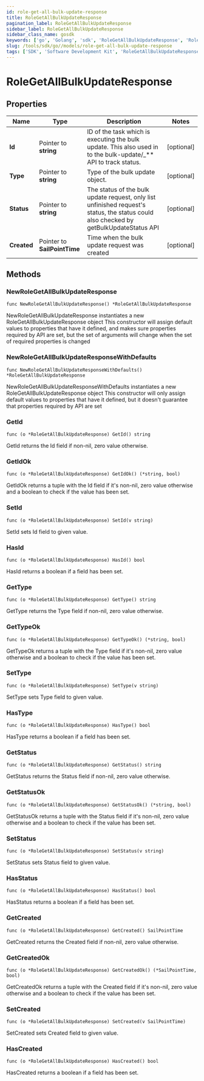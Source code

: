 ```yaml
---
id: role-get-all-bulk-update-response
title: RoleGetAllBulkUpdateResponse
pagination_label: RoleGetAllBulkUpdateResponse
sidebar_label: RoleGetAllBulkUpdateResponse
sidebar_class_name: gosdk
keywords: ['go', 'Golang', 'sdk', 'RoleGetAllBulkUpdateResponse', 'RoleGetAllBulkUpdateResponse'] 
slug: /tools/sdk/go//models/role-get-all-bulk-update-response
tags: ['SDK', 'Software Development Kit', 'RoleGetAllBulkUpdateResponse', 'RoleGetAllBulkUpdateResponse']
---
```


# RoleGetAllBulkUpdateResponse

## Properties

Name | Type | Description | Notes
------------ | ------------- | ------------- | -------------
**Id** | Pointer to **string** | ID of the task which is executing the bulk update. This also used in to the bulk-update/_** API to track status. | [optional] 
**Type** | Pointer to **string** | Type of the bulk update object. | [optional] 
**Status** | Pointer to **string** | The status of the bulk update request, only list unfinished request's status, the status could also checked by getBulkUpdateStatus API | [optional] 
**Created** | Pointer to **SailPointTime** | Time when the bulk update request was created | [optional] 

## Methods

### NewRoleGetAllBulkUpdateResponse

`func NewRoleGetAllBulkUpdateResponse() *RoleGetAllBulkUpdateResponse`

NewRoleGetAllBulkUpdateResponse instantiates a new RoleGetAllBulkUpdateResponse object
This constructor will assign default values to properties that have it defined,
and makes sure properties required by API are set, but the set of arguments
will change when the set of required properties is changed

### NewRoleGetAllBulkUpdateResponseWithDefaults

`func NewRoleGetAllBulkUpdateResponseWithDefaults() *RoleGetAllBulkUpdateResponse`

NewRoleGetAllBulkUpdateResponseWithDefaults instantiates a new RoleGetAllBulkUpdateResponse object
This constructor will only assign default values to properties that have it defined,
but it doesn't guarantee that properties required by API are set

### GetId

`func (o *RoleGetAllBulkUpdateResponse) GetId() string`

GetId returns the Id field if non-nil, zero value otherwise.

### GetIdOk

`func (o *RoleGetAllBulkUpdateResponse) GetIdOk() (*string, bool)`

GetIdOk returns a tuple with the Id field if it's non-nil, zero value otherwise
and a boolean to check if the value has been set.

### SetId

`func (o *RoleGetAllBulkUpdateResponse) SetId(v string)`

SetId sets Id field to given value.

### HasId

`func (o *RoleGetAllBulkUpdateResponse) HasId() bool`

HasId returns a boolean if a field has been set.

### GetType

`func (o *RoleGetAllBulkUpdateResponse) GetType() string`

GetType returns the Type field if non-nil, zero value otherwise.

### GetTypeOk

`func (o *RoleGetAllBulkUpdateResponse) GetTypeOk() (*string, bool)`

GetTypeOk returns a tuple with the Type field if it's non-nil, zero value otherwise
and a boolean to check if the value has been set.

### SetType

`func (o *RoleGetAllBulkUpdateResponse) SetType(v string)`

SetType sets Type field to given value.

### HasType

`func (o *RoleGetAllBulkUpdateResponse) HasType() bool`

HasType returns a boolean if a field has been set.

### GetStatus

`func (o *RoleGetAllBulkUpdateResponse) GetStatus() string`

GetStatus returns the Status field if non-nil, zero value otherwise.

### GetStatusOk

`func (o *RoleGetAllBulkUpdateResponse) GetStatusOk() (*string, bool)`

GetStatusOk returns a tuple with the Status field if it's non-nil, zero value otherwise
and a boolean to check if the value has been set.

### SetStatus

`func (o *RoleGetAllBulkUpdateResponse) SetStatus(v string)`

SetStatus sets Status field to given value.

### HasStatus

`func (o *RoleGetAllBulkUpdateResponse) HasStatus() bool`

HasStatus returns a boolean if a field has been set.

### GetCreated

`func (o *RoleGetAllBulkUpdateResponse) GetCreated() SailPointTime`

GetCreated returns the Created field if non-nil, zero value otherwise.

### GetCreatedOk

`func (o *RoleGetAllBulkUpdateResponse) GetCreatedOk() (*SailPointTime, bool)`

GetCreatedOk returns a tuple with the Created field if it's non-nil, zero value otherwise
and a boolean to check if the value has been set.

### SetCreated

`func (o *RoleGetAllBulkUpdateResponse) SetCreated(v SailPointTime)`

SetCreated sets Created field to given value.

### HasCreated

`func (o *RoleGetAllBulkUpdateResponse) HasCreated() bool`

HasCreated returns a boolean if a field has been set.


